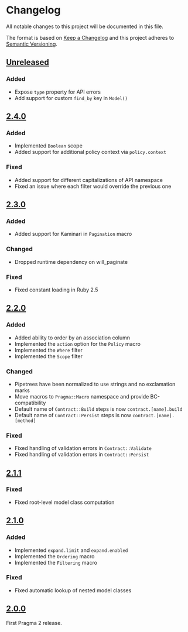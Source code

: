 # Changelog

All notable changes to this project will be documented in this file.

The format is based on [Keep a Changelog](http://keepachangelog.com/en/1.0.0/)
and this project adheres to [Semantic Versioning](http://semver.org/spec/v2.0.0.html).

## [Unreleased]

### Added

- Expose `type` property for API errors
- Add support for custom `find_by` key in `Model()`
 
## [2.4.0]

### Added

- Implemented `Boolean` scope
- Added support for additional policy context via `policy.context`

### Fixed

- Added support for different capitalizations of API namespace
- Fixed an issue where each filter would override the previous one
 
## [2.3.0]

### Added

- Added support for Kaminari in `Pagination` macro

### Changed

- Dropped runtime dependency on will_paginate

### Fixed

- Fixed constant loading in Ruby 2.5

## [2.2.0]

### Added

- Added ability to order by an association column
- Implemented the `action` option for the `Policy` macro
- Implemented the `Where` filter
- Implemented the `Scope` filter

### Changed

- Pipetrees have been normalized to use strings and no exclamation marks
- Move macros to `Pragma::Macro` namespace and provide BC-compatibility
- Default name of `Contract::Build` steps is now `contract.[name].build`
- Default name of `Contract::Persist` steps is now `contract.[name].[method]`

### Fixed

- Fixed handling of validation errors in `Contract::Validate`
- Fixed handling of validation errors in `Contract::Persist`

## [2.1.1]

### Fixed

- Fixed root-level model class computation

## [2.1.0]

### Added

- Implemented `expand.limit` and `expand.enabled`
- Implemented the `Ordering` macro
- Implemented the `Filtering` macro

### Fixed

- Fixed automatic lookup of nested model classes

## [2.0.0]

First Pragma 2 release.

[Unreleased]: https://github.com/pragmarb/pragma/compare/v2.4.0...HEAD
[2.4.0]: https://github.com/pragmarb/pragma/compare/v2.3.0...v2.4.0
[2.3.0]: https://github.com/pragmarb/pragma/compare/v2.2.0...v2.3.0
[2.2.0]: https://github.com/pragmarb/pragma/compare/v2.1.1...v2.2.0
[2.1.1]: https://github.com/pragmarb/pragma/compare/v2.1.0...v2.1.1
[2.1.0]: https://github.com/pragmarb/pragma/compare/v2.0.0...v2.1.0
[2.0.0]: https://github.com/pragmarb/pragma/compare/v1.2.6...v2.0.0
